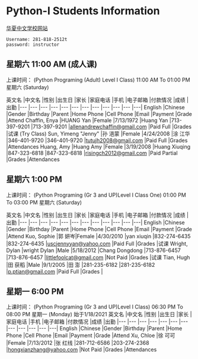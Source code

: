 # Python-I Students Information

[华夏中文学校网站](https://www.houstonhuaxia.org)
```
Username: 281-818-2512t
password: instructor
```

## 星期六 11:00 AM (成人课)
上课时间：  (Python Programing (Adult) Level I Class)    11:00 AM To 01:00 PM    星期六 (Saturday) 

英文名	|中文名	|性别	|出生日	|家长	|家庭电话	|手机	|电子邮箱	|付款情况	|成绩	|出勤
|--- |--- |--- |--- |--- |--- |--- |--- |--- |--- |--- |---|
English	|Chinese	|Gender	|Birthday	|Parent	|Home Phone	|Cell Phone	|Email	|Payment	|Grade	|Attend
Chaffin, Enya	|HUANG Yan	|Female	|7/13/1972	|Huang Yan	|713-397-9201	|713-397-9201	|allenandrewchaffin@gmail.com	|Paid Full	|Grades	|试课 (Try Class)
Sun, Yimeng "Jenny"	|孙 浥蒙	|Female	|4/24/2008	|涂 江华	|346-401-9720	|346-401-9720	|tutujh2008@gmail.com	|Paid Full	|Grades	|Attendances
Huang, Amy	|Huang Amy	|Female	|3/19/2008 |Huang Xiuqing	|847-323-6818	|847-323-6818	|risingch2012@gmail.com	|Paid Partial	|Grades	|Attendances

## 星期六 1:00 PM
上课时间： (Python Programing (Gr 3 and UP)Level I Class One)    01:00 PM To 03:00 PM    星期六 (Saturday)  

英文名	|中文名	|性别	|出生日	|家长	|家庭电话	|手机	|电子邮箱	|付款情况	|成绩	|出勤
|--- |--- |--- |--- |--- |--- |--- |--- |--- |--- |--- |---|
English	|Chinese	|Gender	|Birthday	|Parent	|Home Phone	|Cell Phone	|Email	|Payment	|Grade	|Attend
Kuo, Sophie	|郭 妍岑|Female	|4/30/2010	|yan xiuqin	|832-274-6435	|832-274-6435	|uscjennyyan@yahoo.com	|Paid Full	|Grades	|试课 
Wright, Dylan	|wright Dylan	|Male	|5/18/2012 	|Chang Dongdong	|713-876-6457	|713-876-6457	|littlefoolcat@gmail.com	|Not Paid	|Grades	|试课 
Tian, Hugh	|田 获稻	|Male	|9/1/2005 	|田 澎	|281-235-6182	|281-235-6182	|p.ptian@gmail.com	|Paid Full	|Grades	|


## 星期一 6:00 PM
上课时间： (Python Programing (Gr 3 and UP)Level I Class)    06:30 PM To 08:00 PM    星期一 (Monday)   始于1/18/2021
英文名	|中文名	|性别	|出生日	|家长	|家庭电话	|手机	|电子邮箱	|付款情况	|成绩	|出勤
|--- |--- |--- |--- |--- |--- |--- |--- |--- |--- |--- |---|
English	|Chinese	|Gender	|Birthday	|Parent	|Home Phone	|Cell Phone	|Email	|Payment	|Grade	|Attend
Xu, Chloe	|徐 可可	|Female	|7/13/2012	|张 红线	|281-712-6586	|203-274-2368	|hongxianzhang@yahoo.com	|Not Paid	|Grades	|Attendances